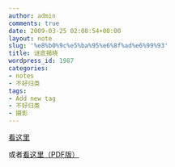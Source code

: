 ```yaml
---
author: admin
comments: true
date: 2009-03-25 02:08:54+00:00
layout: note
slug: '%e8%b0%9c%e5%ba%95%e6%8f%ad%e6%99%93'
title: 谜底揭晓
wordpress_id: 1987
categories:
- notes
- 不好归类
tags:
- Add new tag
- 不好归类
- 摄影
---
```


[看这里](http://hzdaily.hangzhou.com.cn/hzrb/html/2009-03/25/content_635746.htm)

或者[看这里（PDF版）](http://hzdaily.hangzhou.com.cn/hzrb/page/1/2009-03/25/C05/20090325C05_pdf.pdf)
